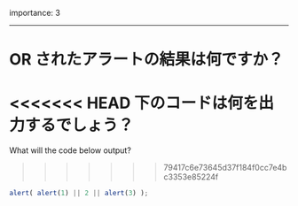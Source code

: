 importance: 3

---

# OR されたアラートの結果は何ですか？

<<<<<<< HEAD
下のコードは何を出力するでしょう？
=======
What will the code below output?
>>>>>>> 79417c6e73645d37f184f0cc7e4bc3353e85224f

```js
alert( alert(1) || 2 || alert(3) );
```
